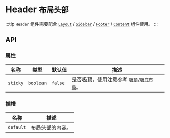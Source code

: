 # Header <small>布局头部</small>

:::tip
`Header` 组件需要配合 [`Layout`](./layout) / [`Sidebar`](./sidebar) / [`Footer`](./footer) / [`Content`](./content) 组件使用。
:::

## API

### 属性
| 名称 | 类型 | 默认值 | 描述 |
| -- | -- | -- | -- |
| ``sticky`` | `boolean` | `false` | 是否吸顶，使用注意参考 [`吸顶/吸底布局`](./layout#吸顶吸底布局)。 |

### 插槽

| 名称 | 描述 |
| -- | -- |
| ``default`` | 布局头部的内容。 |
